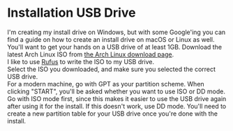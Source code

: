 # Installation USB Drive
I'm creating my install drive on Windows, but with some Google'ing you can find a guide on how to create an install drive on macOS or Linux as well.  
You'll want to get your hands on a USB drive of at least 1GB.
Download the latest Arch Linux ISO from [the Arch Linux download page](https://www.archlinux.org/download/).  
I like to use [Rufus](https://rufus.ie/en_IE.html) to write the ISO to my USB drive.  
Select the ISO you downloaded, and make sure you selected the correct USB drive.  
For a modern machine, go with GPT as your partition scheme.
When clicking "START", you'll be asked whether you want to use ISO or DD mode. Go with ISO mode first, since this makes it easier to use the USB drive again after using it for the install.
If this doesn't work, use DD mode. You'll need to create a new partition table for your USB drive once you're done with the install.  
